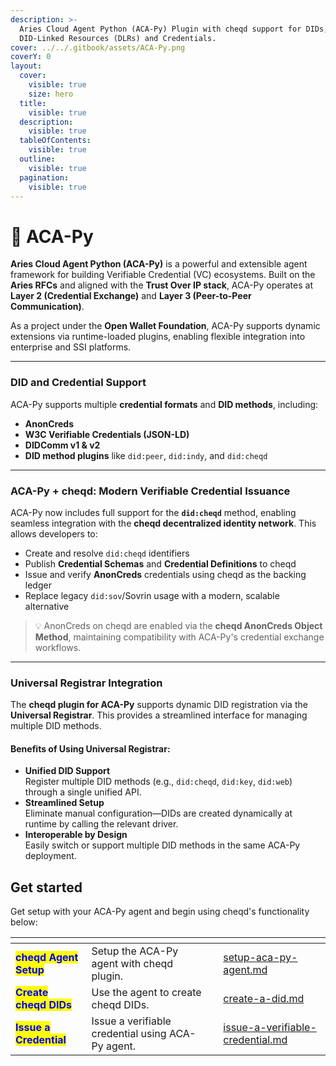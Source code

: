 ```yaml
---
description: >-
  Aries Cloud Agent Python (ACA-Py) Plugin with cheqd support for DIDs,
  DID-Linked Resources (DLRs) and Credentials.
cover: ../../.gitbook/assets/ACA-Py.png
coverY: 0
layout:
  cover:
    visible: true
    size: hero
  title:
    visible: true
  description:
    visible: true
  tableOfContents:
    visible: true
  outline:
    visible: true
  pagination:
    visible: true
---
```


# 🍊 ACA-Py

**Aries Cloud Agent Python (ACA-Py)** is a powerful and extensible agent framework for building Verifiable Credential (VC) ecosystems. Built on the **Aries RFCs** and aligned with the **Trust Over IP stack**, ACA-Py operates at **Layer 2 (Credential Exchange)** and **Layer 3 (Peer-to-Peer Communication)**.

As a project under the **Open Wallet Foundation**, ACA-Py supports dynamic extensions via runtime-loaded plugins, enabling flexible integration into enterprise and SSI platforms.

***

### DID and Credential Support

ACA-Py supports multiple **credential formats** and **DID methods**, including:

* **AnonCreds**
* **W3C Verifiable Credentials (JSON-LD)**
* **DIDComm v1 & v2**
* **DID method plugins** like `did:peer`, `did:indy`, and `did:cheqd`

***

### ACA-Py + cheqd: Modern Verifiable Credential Issuance

ACA-Py now includes full support for the **`did:cheqd`** method, enabling seamless integration with the **cheqd decentralized identity network**. This allows developers to:

* Create and resolve `did:cheqd` identifiers
* Publish **Credential Schemas** and **Credential Definitions** to cheqd
* Issue and verify **AnonCreds** credentials using cheqd as the backing ledger
* Replace legacy `did:sov`/Sovrin usage with a modern, scalable alternative

> 💡 AnonCreds on cheqd are enabled via the **cheqd AnonCreds Object Method**, maintaining compatibility with ACA-Py's credential exchange workflows.

***

### Universal Registrar Integration

The **cheqd plugin for ACA-Py** supports dynamic DID registration via the **Universal Registrar**. This provides a streamlined interface for managing multiple DID methods.

#### Benefits of Using Universal Registrar:

* **Unified DID Support**\
  Register multiple DID methods (e.g., `did:cheqd`, `did:key`, `did:web`) through a single unified API.
* **Streamlined Setup**\
  Eliminate manual configuration—DIDs are created dynamically at runtime by calling the relevant driver.
* **Interoperable by Design**\
  Easily switch or support multiple DID methods in the same ACA-Py deployment.

## Get started <a href="#get-started" id="get-started"></a>

Get setup with your ACA-Py agent and begin using cheqd's functionality below:

<table data-view="cards"><thead><tr><th></th><th></th><th></th><th data-hidden data-card-target data-type="content-ref"></th></tr></thead><tbody><tr><td><mark style="color:blue;"><strong>cheqd Agent Setup</strong></mark></td><td>Setup the ACA-Py agent with cheqd plugin.</td><td></td><td><a href="setup-aca-py-agent.md">setup-aca-py-agent.md</a></td></tr><tr><td><mark style="color:blue;"><strong>Create cheqd DIDs</strong></mark></td><td>Use the agent to create cheqd DIDs.</td><td></td><td><a href="decentralized-identifiers-dids/create-a-did.md">create-a-did.md</a></td></tr><tr><td><mark style="color:blue;"><strong>Issue a Credential</strong></mark></td><td>Issue a verifiable credential using ACA-Py agent.</td><td></td><td><a href="verifiable-credentials-and-presentations/issue-a-verifiable-credential.md">issue-a-verifiable-credential.md</a></td></tr></tbody></table>
